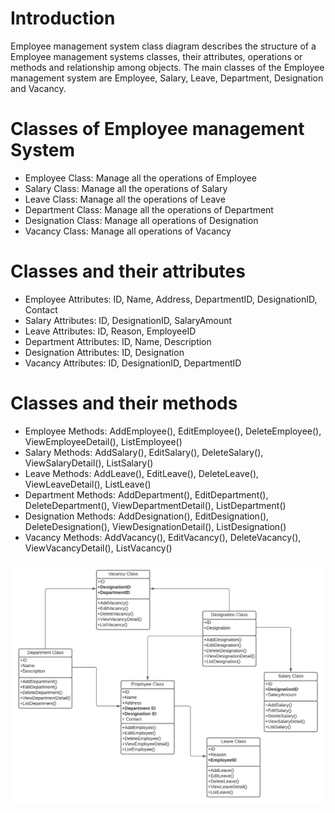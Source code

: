 # Introduction

Employee management system class diagram describes the structure of a Employee management systems classes, their attributes, operations or methods and relationship among objects. The main classes of the Employee management system are Employee, Salary, Leave, Department, Designation and Vacancy.

# Classes of Employee management System

- Employee Class: Manage all the operations of Employee
- Salary Class: Manage all the operations of Salary
- Leave Class: Manage all the operations of Leave
- Department Class: Manage all the operations of Department
- Designation Class: Manage all operations of Designation
- Vacancy Class: Manage all operations of Vacancy

# Classes and their attributes

- Employee Attributes: ID, Name, Address, DepartmentID, DesignationID, Contact
- Salary Attributes: ID, DesignationID, SalaryAmount
- Leave Attributes: ID, Reason, EmployeeID
- Department Attributes: ID, Name, Description
- Designation Attributes: ID, Designation
- Vacancy Attributes: ID, DesignationID, DepartmentID

# Classes and their methods

- Employee Methods: AddEmployee(), EditEmployee(), DeleteEmployee(), ViewEmployeeDetail(), ListEmployee()
- Salary Methods: AddSalary(), EditSalary(), DeleteSalary(), ViewSalaryDetail(), ListSalary()
- Leave Methods: AddLeave(), EditLeave(), DeleteLeave(), ViewLeaveDetail(), ListLeave()
- Department Methods: AddDepartment(), EditDepartment(), DeleteDepartment(), ViewDepartmentDetail(), ListDepartment()
- Designation Methods: AddDesignation(), EditDesignation(), DeleteDesignation(), ViewDesignationDetail(), ListDesignation()
- Vacancy Methods: AddVacancy(), EditVacancy(), DeleteVacancy(), ViewVacancyDetail(), ListVacancy()

![Cover](./employee_management.png)
